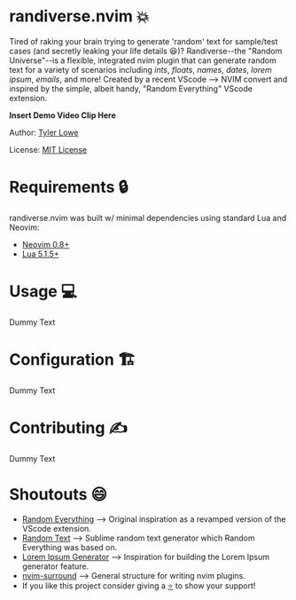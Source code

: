 # randiverse.nvim 💥

Tired of raking your brain trying to generate 'random' text for sample/test cases (and secretly leaking your life details 😆)? Randiverse--the "Random Universe"--is a flexible, integrated nvim plugin that can generate random text for a variety of scenarios including _ints_, _floats_, _names_, _dates_, _lorem ipsum_, _emails_, and more! Created by a recent VScode --> NVIM convert and inspired by the simple, albeit handy, "Random Everything" VScode extension.

**Insert Demo Video Clip Here**

Author: [Tyler Lowe](https://github.com/ty-labs)

License: [MIT License](https://github.com/ty-labs/randiverse.nvim/blob/main/LICENSE)

# Requirements 🔒

randiverse.nvim was built w/ minimal dependencies using standard Lua and Neovim:
- [Neovim 0.8+](https://github.com/neovim/neovim/releases)
- [Lua 5.1.5+]()

# Usage 💻

Dummy Text

# Configuration 🏗️

Dummy Text

# Contributing ✍️

Dummy Text

# Shoutouts 😄

- [Random Everything](https://github.com/helixquar/randomeverything) --> Original inspiration as a revamped version of the VScode extension.
- [Random Text](https://github.com/kimpettersen/random-sublime-text-plugin) --> Sublime random text generator which Random Everything was based on.
- [Lorem Ipsum Generator](https://github.com/derektata/lorem.nvim) --> Inspiration for building the Lorem Ipsum generator feature.
- [nvim-surround](https://github.com/kylechui/nvim-surround/tree/main) --> General structure for writing nvim plugins.
- If you like this project consider giving a [⭐](https://github.com/ty-labs/randiverse.nvim/tree/main) to show your support!
